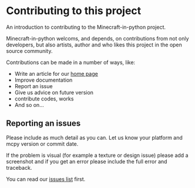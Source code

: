 # Contributing to this project
An introduction to contributing to the Minecraft-in-python project.

Minecraft-in-python welcoms, and depends, on contributions from not only developers,
but also artists, author and who likes this project in the open source community.

Contributions can be made in a number of ways, like:

- Write an article for our [home page](https://minecraft-in-python.github.io)
- Improve documentation
- Report an issue
- Give us advice on future version
- contribute codes, works
- And so on...

## Reporting an issues
Please include as much detail as you can. Let us know your platform and mcpy version or commit date.

If the problem is visual (for example a texture or design issue) please add a screenshot and 
if you get an error please include the full error and traceback.

You can read our [issues list](https://minecraft-in-python.github.io/issues-list.html) first.
